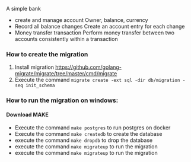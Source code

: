 A simple bank
* create and manage account
Owner, balance, currency
* Record all balance changes
Create an account entry for each change
* Money transfer transaction
Perform money transfer between two accounts consistently within a transaction

### How to create the migration
1. Install migration https://github.com/golang-migrate/migrate/tree/master/cmd/migrate
2. Execute the command ```migrate create -ext sql -dir db/migration -seq init_schema```
### How to run the migration on windows: 
#### Download MAKE
* Execute the command ```make postgres``` to run postgres on docker
* Execute the command ```make createdb``` to create the database
* execute the command ```make dropdb``` to drop the database
* execute the command ```make migrateup``` to run the migration
* execute the command ```make migrateup``` to run the migration